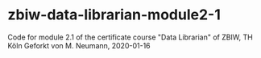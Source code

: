 # zbiw-data-librarian-module2-1
Code for module 2.1 of the certificate course "Data Librarian" of ZBIW, TH Köln
Geforkt von M. Neumann, 2020-01-16

